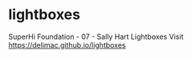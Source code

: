 # lightboxes
SuperHi Foundation - 07 - Sally Hart Lightboxes
Visit https://delimac.github.io/lightboxes